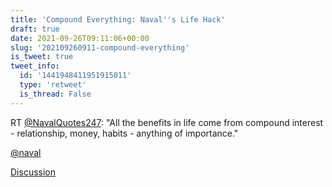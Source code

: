 ```yaml
---
title: 'Compound Everything: Naval''s Life Hack'
draft: true
date: 2021-09-26T09:11:06+00:00
slug: '202109260911-compound-everything'
is_tweet: true
tweet_info:
  id: '1441948411951915011'
  type: 'retweet'
  is_thread: False
---
```




RT [@NavalQuotes247](https://x.com/NavalQuotes247): "All the benefits in life come from compound interest - relationship, money, habits - anything of importance." 

[@naval](https://x.com/naval)

[Discussion](https://x.com/sytelus/status/1441948411951915011)
